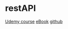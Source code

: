 # restAPI

[Udemy course](https://www.udemy.com/course/rest-api-flask-and-python/)
[eBook](https://rest-apis-flask.teclado.com/docs/course_intro/)
[github](https://github.com/tecladocode/rest-apis-flask-python)